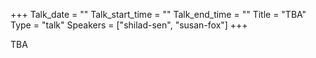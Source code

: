 +++
Talk_date = ""
Talk_start_time = ""
Talk_end_time = ""
Title = "TBA"
Type = "talk"
Speakers = ["shilad-sen", "susan-fox"]
+++

TBA

